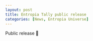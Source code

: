 ```yaml
---
layout: post
title: Entropia Tally public release
categories: [News, Entropia Universe]
---
```


Public release 🥳
